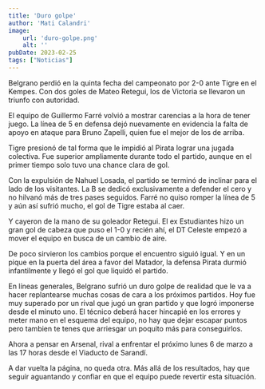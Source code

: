 ```yaml
---
title: 'Duro golpe'
author: 'Mati Calandri'
image:
    url: 'duro-golpe.png'
    alt: ''
pubDate: 2023-02-25
tags: ["Noticias"]
---
```


Belgrano perdió en la quinta fecha del campeonato por 2-0 ante Tigre en el Kempes. Con dos goles de Mateo Retegui, los de Victoria se llevaron un triunfo con autoridad.

El equipo de Guillermo Farré volvió a mostrar carencias a la hora de tener juego. La línea de 5 en defensa dejó nuevamente en evidencia la falta de apoyo en ataque para Bruno Zapelli, quien fue el mejor de los de arriba.

Tigre presionó de tal forma que le impidió al Pirata lograr una jugada colectiva. Fue superior ampliamente durante todo el partido, aunque en el primer tiempo solo tuvo una chance clara de gol.

Con la expulsión de Nahuel Losada, el partido se terminó de inclinar para el lado de los visitantes. La B se dedicó exclusivamente a defender el cero y no hilvanó más de tres pases seguidos. Farré no quiso romper la línea de 5 y aún así sufrió mucho, el gol de Tigre estaba al caer.

Y cayeron de la mano de su goleador Retegui. El ex Estudiantes hizo un gran gol de cabeza que puso el 1-0 y recién ahí, el DT Celeste empezó a mover el equipo en busca de un cambio de aire.

De poco sirvieron los cambios porque el encuentro siguió igual. Y en un pique en la puerta del área a favor del Matador, la defensa Pirata durmió infantilmente y llegó el gol que liquidó el partido.

En líneas generales, Belgrano sufrió un duro golpe de realidad que le va a hacer replantearse muchas cosas de cara a los próximos partidos. Hoy fue muy superado por un rival que jugó un gran partido y que logró imponerse desde el minuto uno. El técnico deberá hacer hincapié en los errores y meter mano en el esquema del equipo, no hay que dejar escapar puntos pero tambien te tenes que arriesgar un poquito más para conseguirlos.

Ahora a pensar en Arsenal, rival a enfrentar el próximo lunes 6 de marzo a las 17 horas desde el Viaducto de Sarandí.

A dar vuelta la página, no queda otra. Más allá de los resultados, hay que seguir aguantando y confiar en que el equipo puede revertir esta situación.
